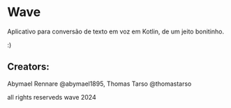 # Wave

Aplicativo para conversão de texto em voz em Kotlin, de um jeito bonitinho.
 
:)

## Creators:

Abymael Rennare @abymael1895,
Thomas Tarso @thomastarso

all rights reserveds wave 2024
